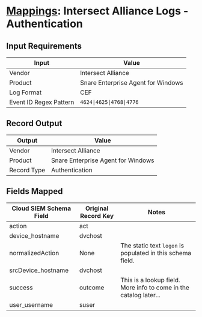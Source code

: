 # [Mappings](README.md): Intersect Alliance Logs - Authentication

## Input Requirements

|Input|Value|
|-----|-----|
|Vendor|Intersect Alliance|
|Product|Snare Enterprise Agent for Windows|
|Log Format|CEF|
|Event ID Regex Pattern|`4624\|4625\|4768\|4776`|

## Record Output

|Output|Value|
|------|-----|
|Vendor|Intersect Alliance|
|Product|Snare Enterprise Agent for Windows|
|Record Type|Authentication|

## Fields Mapped

|Cloud SIEM Schema Field|Original Record Key|Notes|
|-----------------------|-------------------|-----|
|action|act||
|device_hostname|dvchost||
|normalizedAction|None|The static text `logon` is populated in this schema field.|
|srcDevice_hostname|dvchost||
|success|outcome|This is a lookup field. More info to come in the catalog later...|
|user_username|suser||

